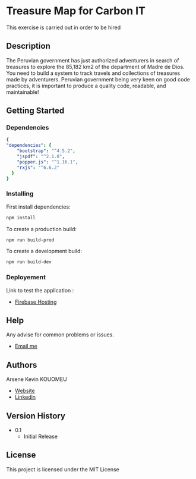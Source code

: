 # Treasure Map for Carbon IT

This exercise is carried out in order to be hired

## Description

The Peruvian government has just authorized adventurers in search of treasures to explore the 85,182
km2 of the department of Madre de Dios. You need to build a system to track
travels and collections of treasures made by adventurers. Peruvian government
being very keen on good code practices, it is important to produce a quality code,
readable, and maintainable!

## Getting Started

### Dependencies

```yaml
{
"dependencies": {
    "bootstrap": "^4.5.2",
    "jspdf": "^2.1.0",
    "popper.js": "^1.16.1",
    "rxjs": "^6.6.2"
  }
}
```

### Installing

First install dependencies:

```sh
npm install
```

To create a production build:

```sh
npm run build-prod
```

To create a development build:

```sh
npm run build-dev
```

### Deployement

Link to test the application : 

 * [Firebase Hosting](https://console.firebase.google.com/u/0/project/treasuremap01/hosting/main)

## Help

Any advise for common problems or issues.

 * [Email me](https://mail.google.com/mail/u/kouomeukevin@gmail.com/#inbox?compose=new)


## Authors

 Arsene Kevin KOUOMEU
 * [Website](https://1kevinson.net)
 * [Linkedin](https://www.linkedin.com/in/kevin-kouomeu/)

## Version History

* 0.1
    * Initial Release

## License

This project is licensed under the MIT License 


